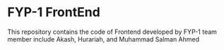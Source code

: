 # FYP-1 FrontEnd
 This repository contains the code of Frontend developed by FYP-1 team member include Akash, Hurariah, and Muhammad Salman Ahmed
